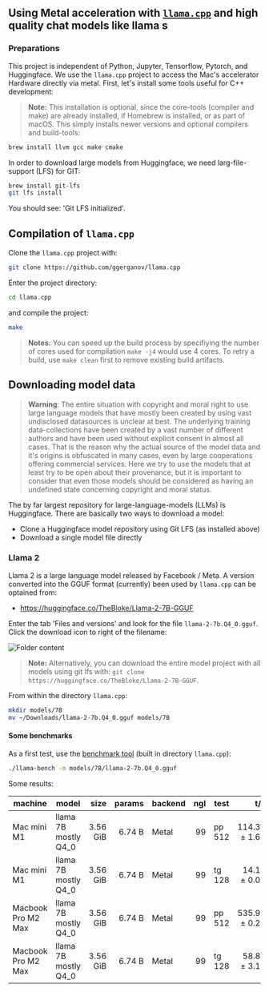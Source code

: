 ## Using Metal acceleration with [`llama.cpp`](https://github.com/ggerganov/llama.cpp) and high quality chat models like llama s

### Preparations

This project is independent of Python, Jupyter, Tensorflow, Pytorch, and Huggingface. We use the `llama.cpp` project to access the Mac's accelerator Hardware directly via metal. First, let's install some tools useful for C++ development:

> **Note:** This installation is optional, since the core-tools (compiler and make) are already installed, if Homebrew is installed, or as part of macOS. This simply installs newer versions and optional compilers and build-tools:

```bash
brew install llvm gcc make cmake
```

In order to download large models from Huggingface, we need larg-file-support (LFS) for GIT:

```bash
brew install git-lfs
git lfs install
```

You should see: 'Git LFS initialized'.

## Compilation of `llama.cpp`

Clone the `llama.cpp` project with:

```bash
git clone https://github.com/ggerganov/llama.cpp
```

Enter the project directory:

```bash
cd llama.cpp
```

and compile the project:

```bash
make
```

> **Notes:** You can speed up the build process by specifiying the number of cores used for compilation `make -j4` would use 4 cores. To retry a build, use `make clean` first to remove existing build artifacts.

## Downloading model data

> **Warning**: The entire situation with copyright and moral right to use large language models that have mostly been created by using vast undisclosed datasources is unclear at best. The underlying training data-collections have been created by a vast number of different authors and have been used without explicit consent in almost all cases. That is the reason why the actual source of the model data and it's origins is obfuscated in many cases, even by large cooperations offering commercial services. 
> Here we try to use the models that at least try to be open about their provenance, but it is important to consider that even those models should be considered as having an undefined state concerning copyright and moral status.

The by far largest repository for large-language-models (LLMs) is Huggingface. There are basically two ways to download a model:

- Clone a Huggingface model repository using Git LFS (as installed above)
- Download a single model file directly

### Llama 2

Llama 2 is a large language model released by Facebook / Meta. A version converted
into the GGUF format (currently) been used by `llama.cpp` can be optained from:

- <https://huggingface.co/TheBloke/Llama-2-7B-GGUF>

Enter the tab 'Files and versions' and look for the file `llama-2-7b.Q4_0.gguf`. Click the download icon to right of the filename:

![Folder content](https://github.com/domschl/HuggingFaceGuidedTourForMac/blob/main/NextSteps/Resources/llama-model.png)

> **Note:** Alternatively, you can download the entire model project with all models using git lfs with: `git clone https://huggingface.co/TheBloke/Llama-2-7B-GGUF`.

From within the directory `llama.cpp`:

```bash
mkdir models/7B
mv ~/Downloads/llama-2-7b.Q4_0.gguf models/7B
```

#### Some benchmarks

As a first test, use the [benchmark tool](https://github.com/ggerganov/llama.cpp/tree/master/examples/llama-bench) (built in directory `llama.cpp`):

```bash
./llama-bench -m models/7B/llama-2-7b.Q4_0.gguf
```

Some results:

| machine | model | size | params | backend | ngl | test | t/s |
| ------- | ----- | ---: | -----: | ------- | --: | ---- | --: |
| Mac mini M1 | llama 7B mostly Q4_0 | 3.56 GiB | 6.74 B | Metal | 99 | pp 512 | 114.39 ± 1.64 |
| Mac mini M1 | llama 7B mostly Q4_0 | 3.56 GiB | 6.74 B | Metal | 99 | tg 128 | 14.17 ± 0.08 |
| Macbook Pro M2 Max | llama 7B mostly Q4_0  | 3.56 GiB | 6.74 B | Metal | 99 | pp 512 | 535.90 ± 0.26 |
| Macbook Pro M2 Max | llama 7B mostly Q4_0  | 3.56 GiB | 6.74 B | Metal | 99 | tg 128 | 58.80 ± 3.11 |
